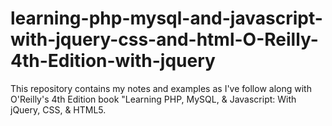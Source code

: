 # learning-php-mysql-and-javascript-with-jquery-css-and-html-O-Reilly-4th-Edition-with-jquery
This repository contains my notes and examples as I've follow along with O'Reilly's 4th Edition book "Learning PHP, MySQL, & Javascript: With jQuery, CSS, & HTML5.
